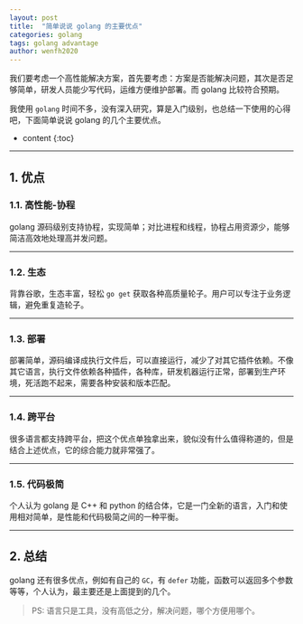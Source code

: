 ```yaml
---
layout: post
title:  "简单说说 golang 的主要优点"
categories: golang
tags: golang advantage
author: wenfh2020
---
```


我们要考虑一个高性能解决方案，首先要考虑：方案是否能解决问题，其次是否足够简单，研发人员能少写代码，运维方便维护部署。而 golang 比较符合预期。

我使用 `golang` 时间不多，没有深入研究，算是入门级别，也总结一下使用的心得吧，下面简单说说 golang 的几个主要优点。



* content
{:toc}

---

## 1. 优点

### 1.1. 高性能-协程

   golang 源码级别支持协程，实现简单；对比进程和线程，协程占用资源少，能够简洁高效地处理高并发问题。

---

### 1.2. 生态

   背靠谷歌，生态丰富，轻松 `go get` 获取各种高质量轮子。用户可以专注于业务逻辑，避免重复造轮子。

---

### 1.3. 部署

   部署简单，源码编译成执行文件后，可以直接运行，减少了对其它插件依赖。不像其它语言，执行文件依赖各种插件，各种库，研发机器运行正常，部署到生产环境，死活跑不起来，需要各种安装和版本匹配。

---

### 1.4. 跨平台

   很多语言都支持跨平台，把这个优点单独拿出来，貌似没有什么值得称道的，但是结合上述优点，它的综合能力就非常强了。

---

### 1.5. 代码极简

   个人认为 golang 是 C++ 和 python 的结合体，它是一门全新的语言，入门和使用相对简单，是性能和代码极简之间的一种平衡。

---

## 2. 总结

golang 还有很多优点，例如有自己的 `GC`，有 `defer` 功能，函数可以返回多个参数等等，个人认为，最主要还是上面提到的几个。

> PS: 语言只是工具，没有高低之分，解决问题，哪个方便用哪个。
